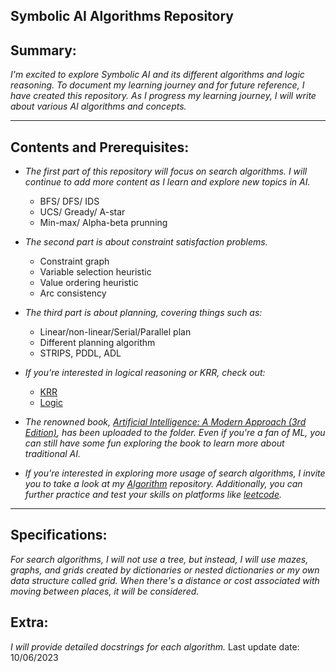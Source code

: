 Symbolic AI Algorithms Repository
---

## Summary:

_I'm excited to explore Symbolic AI and its different algorithms and logic reasoning. To document my learning journey and for future reference, I have created this repository. As I progress my learning journey, I will write about various AI algorithms and concepts._

---

## Contents and Prerequisites:

- _The first part of this repository will focus on search algorithms. I will continue to add more content as I learn and explore new topics in AI._
   - BFS/ DFS/ IDS
   - UCS/ Gready/ A-star
   - Min-max/ Alpha-beta prunning

- _The second part is about constraint satisfaction problems._ 
  - Constraint graph
  - Variable selection heuristic
  - Value ordering heuristic
  - Arc consistency
 
- _The third part is about planning, covering things such as:_
  - Linear/non-linear/Serial/Parallel plan
  - Different planning algorithm
  - STRIPS, PDDL, ADL

- _If you're interested in logical reasoning or KRR, check out:_
  - [KRR](https://github.com/JasperZhang121/Vaults/tree/main/Artificial%20Intelligence/Symbolic%20AI/2.%20KRR/0.%20Concepts) 
  - [Logic](https://github.com/JasperZhang121/Logic)
    
- _The renowned book, [Artificial Intelligence: A Modern Approach (3rd Edition)](https://github.com/JasperZhang121/Symbolic-AI-algo/tree/master/AIMA_3rd_edition), has been uploaded to the folder. Even if you're a fan of ML, you can still have some fun exploring the book to learn more about traditional AI._

- _If you're interested in exploring more usage of search algorithms, I invite you to take a look at my [Algorithm](https://github.com/JasperZhang121/Algorithm) repository. Additionally, you can further practice and test your skills on platforms like [leetcode](https://leetcode.com/)._ 

---

## Specifications:

_For search algorithms, I will not use a tree, but instead, I will use mazes, graphs, and grids created by dictionaries or nested dictionaries or my own data structure called grid. When there's a distance or cost associated with moving between places, it will be considered._

## Extra:

_I will provide detailed docstrings for each algorithm._
Last update date: 10/06/2023


